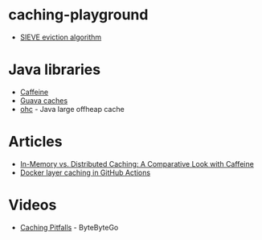 # caching-playground

- [SIEVE eviction algorithm](http://cachemon.github.io/SIEVE-website/)

# Java libraries
- [Caffeine](https://github.com/ben-manes/caffeine)
- [Guava caches](https://github.com/google/guava/wiki/CachesExplained)
- [ohc](https://github.com/snazy/ohc) - Java large offheap cache

# Articles
- [In-Memory vs. Distributed Caching: A Comparative Look with Caffeine](https://medium.com/@baraklagziel/in-memory-vs-distributed-caching-a-comparative-look-with-caffeine-15cedf6038c6)
- [Docker layer caching in GitHub Actions](https://blacksmith.sh/blog/cache-is-king-a-guide-for-docker-layer-caching-in-github-actions)

# Videos
- [Caching Pitfalls](https://www.youtube.com/watch?v=wh98s0XhMmQ) - ByteByteGo

